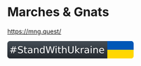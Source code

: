 Marches & Gnats
==
https://mng.quest/

[![standwithukraine](docs/StandWithUkraine.svg)](https://ukrainewar.carrd.co/)

